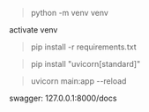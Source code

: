 

> python -m venv venv

activate venv

> pip install -r requirements.txt 

> pip install "uvicorn[standard]"

> uvicorn main:app --reload 

swagger: 127.0.0.1:8000/docs
